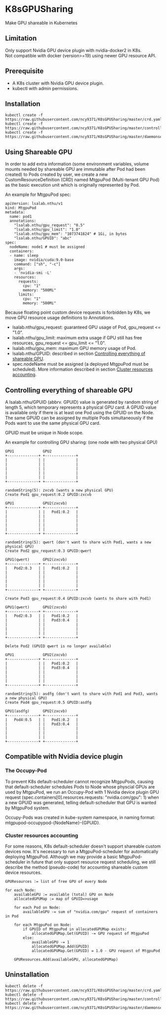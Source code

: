 # K8sGPUSharing
Make GPU shareable in Kubernetes

## Limitation
Only support Nvidia GPU device plugin with nvidia-docker2 in K8s.  
Not compatible with docker (version>=19) using newer GPU resource API.

## Prerequisite
* A K8s cluster with Nvidia GPU device plugin.
* kubectl with admin permissions.

## Installation
```
kubectl create -f https://raw.githubusercontent.com/ncy9371/K8sGPUSharing/master/crd.yaml
kubectl create -f https://raw.githubusercontent.com/ncy9371/K8sGPUSharing/master/controller.yaml
kubectl create -f https://raw.githubusercontent.com/ncy9371/K8sGPUSharing/master/daemonset.yaml
```

## Using Shareable GPU
In order to add extra information (some environment variables, volume mounts needed by shareable GPU are immutable after Pod had been created) to Pods created by user, we create a new CustomResourceDefinition (CRD) named MtgpuPod (Multi-tenant GPU Pod) as the basic execution unit which is originally represented by Pod.

An example for MtgpuPod spec:
```
apiVersion: lsalab.nthu/v1
kind: MtgpuPod
metadata:
  name: pod1
  annotations:
    "lsalab.nthu/gpu_request": "0.5"
    "lsalab.nthu/gpu_limit": "1.0"
    "lsalab.nthu/gpu_mem": "1073741824" # 1Gi, in bytes
    "lsalab.nthu/GPUID": "abc"
spec:
  nodeName: node1 # must be assigned
  containers:
  - name: sleep
    image: nvidia/cuda:9.0-base
    command: ["sh", "-c"]
    args:
    - 'nvidia-smi -L'
    resources:
      requests:
        cpu: "1"
        memory: "500Mi"
      limits:
        cpu: "1"
        memory: "500Mi"
```
Because floating point custom device requests is forbidden by K8s, we move GPU resource usage definitions to Annotations.
* lsalab.nthu/gpu_request: guaranteed GPU usage of Pod, gpu_request <= "1.0".
* lsalab.nthu/gpu_limit: maximum extra usage if GPU still has free resources, gpu_request <= gpu_limit <= "1.0".
* lsalab.nthu/gpu_mem: maximum GPU memory usage of Pod.
* lsalab.nthu/GPUID: described in section [Controlling everything of shareable GPU](#controlling-everything-of-shareable-gpu).
* spec.nodeName must be assigned (a deployed MtgpuPod must be scheduled). More information described in section [Cluster resources accounting](#cluster-resources-accounting).

## Controlling everything of shareable GPU
A lsalab.nthu/GPUID (abbrv. GPUID) value is generated by random string of length 5, which temporary represents a physical GPU card. A GPUID value is available only if there is at least one Pod using the GPUID on the Node. The same GPUID can be assigned by multiple Pods simultaneously if the Pods want to use the same physical GPU card.

GPUID must be unique in Node scope.

An example for controlling GPU sharing: (one node with two physical GPU)

```
GPU1             GPU2
+--------------+ +--------------+
|              | |              |
|              | |              |
|              | |              |
|              | |              |
|              | |              |
+--------------+ +--------------+

randomString(5): zxcvb (wants a new physical GPU)
Create Pod1 gpu_request:0.2 GPUID:zxcvb

GPU1             GPU2(zxcvb)
+--------------+ +--------------+
|              | |   Pod1:0.2   |
|              | |              |
|              | |              |
|              | |              |
|              | |              |
+--------------+ +--------------+

randomString(5): qwert (don't want to share with Pod1, wants a new physical GPU)
Create Pod2 gpu_request:0.3 GPUID:qwert

GPU1(qwert)      GPU2(zxcvb)
+--------------+ +--------------+
|   Pod2:0.3   | |   Pod1:0.2   |
|              | |              |
|              | |              |
|              | |              |
|              | |              |
+--------------+ +--------------+

Create Pod3 gpu_request:0.4 GPUID:zxcvb (wants to share with Pod1)

GPU1(qwert)      GPU2(zxcvb)
+--------------+ +--------------+
|   Pod2:0.3   | |   Pod1:0.2   |
|              | |   Pod3:0.4   |
|              | |              |
|              | |              |
|              | |              |
+--------------+ +--------------+

Delete Pod2 (GPUID qwert is no longer available)

GPU1             GPU2(zxcvb)
+--------------+ +--------------+
|              | |   Pod1:0.2   |
|              | |   Pod3:0.4   |
|              | |              |
|              | |              |
|              | |              |
+--------------+ +--------------+

randomString(5): asdfg (don't want to share with Pod1 and Pod3, wants a new physical GPU)
Create Pod4 gpu_request:0.5 GPUID:asdfg

GPU1(asdfg)      GPU2(zxcvb)
+--------------+ +--------------+
|   Pod4:0.5   | |   Pod1:0.2   |
|              | |   Pod3:0.4   |
|              | |              |
|              | |              |
|              | |              |
+--------------+ +--------------+
```

## Compatible with Nvidia device plugin

### The Occupy-Pod
To prevent K8s default-scheduler cannot recognize MtgpuPods, causing that default-scheduler schedules Pods to Node whose physcial GPUs are used by MtgpuPod, we run an Occupy-Pod with 1 Nvidia device plugin GPU request (spec.containers[0].resources.requests: "nvidia.com/gpu": 1) when a new GPUID was generated, telling default-scheduler that GPU is wanted by MtgpuPod system.

Occupy-Pods was created in kube-system namespace, in naming format: mtgpupod-occupypod-{NodeName}-{GPUID}.

### Cluster resources accounting
For some reasons, K8s default-scheduler doesn't support shareable custom devices now. It's necessary to run a MtgpuPod-scheduler for automatically deploying MtgpuPod. Although we may provide a basic MtgpuPod-scheduler in future that only support resource request scheduling, we still describe the method (pseudo-code) for accounting shareable custom device resources.
```
GPUResources := list of free GPU of every Node

for each Node:
    availableGPU := available (total) GPU on Node
    allocatedGPUMap := map of GPUID=>usage

    for each Pod on Node:
        availableGPU -= sum of "nvidia.com/gpu" request of containers in Pod

    for each MtgpuPod on Node:
        if GPUID of MtgpuPod in allocatedGPUMap exists:
            allocatedGPUMap.Get(GPUID) -= GPU request of MtgpuPod
        else:
            availableGPU -= 1
            allocatedGPUMap.Add(GPUID)
            allocatedGPUMap.Get(GPUID) = 1.0 - GPU request of MtgpuPod

    GPUResources.Add(availableGPU, allocatedGPUMap)
```

## Uninstallation
```
kubectl delete -f https://raw.githubusercontent.com/ncy9371/K8sGPUSharing/master/crd.yaml
kubectl delete -f https://raw.githubusercontent.com/ncy9371/K8sGPUSharing/master/controller.yaml
kubectl delete -f https://raw.githubusercontent.com/ncy9371/K8sGPUSharing/master/daemonset.yaml
```
